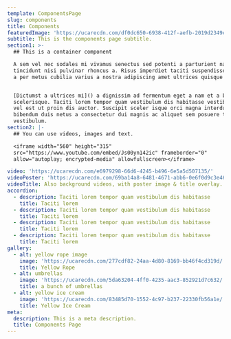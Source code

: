 ```yaml
---
template: ComponentsPage
slug: components
title: Components 
featuredImage: 'https://ucarecdn.com/df0dc650-6938-412f-aefb-2019d2349e13/'
subtitle: This is the components page subtitle.
section1: >-
  ## This is a container component

  A sem vel nec sodales mi vivamus senectus sed potenti a parturient nascetur
  tincidunt nisi pulvinar rhoncus a. Risus imperdiet taciti suspendisse facilisi
  a per metus cubilia varius a nostra adipiscing amet ultrices quisque ac mi a.


  [Dictumst a ultrices mi]() a dignissim ad fermentum eget a nam et a blandit
  scelerisque. Taciti lorem tempor quam vestibulum dis habitasse vestibulum diam
  vel est ut proin dis auctor. Suscipit sceler isque orci magna interdum vel
  bibendum duis netus a consectetur dui magnis ac aliquet sem posuere tincidunt
  vestibulum.
section2: |-
  ## You can use videos, images and text.

  <iframe width="560" height="315"
  src="https://www.youtube.com/embed/Js00yn142ic" frameborder="0"
  allow="autoplay; encrypted-media" allowfullscreen></iframe>

video: 'https://ucarecdn.com/e6979298-66d6-4245-b496-6e5a5d507135/'
videoPoster: 'https://ucarecdn.com/69ba14a8-6481-4671-abb6-0e6f0d9c3e46/'
videoTitle: Also background videos, with poster image & title overlay.
accordion:
  - description: Taciti lorem tempor quam vestibulum dis habitasse
    title: Taciti lorem
  - description: Taciti lorem tempor quam vestibulum dis habitasse
    title: Taciti lorem
  - description: Taciti lorem tempor quam vestibulum dis habitasse
    title: Taciti lorem
  - description: Taciti lorem tempor quam vestibulum dis habitasse
    title: Taciti lorem
gallery:
  - alt: yellow rope image
    image: 'https://ucarecdn.com/277cdf82-24aa-4d80-8169-bb46f4cd319d/'
    title: Yellow Rope
  - alt: umbrellas
    image: 'https://ucarecdn.com/5da63204-4ff0-4235-aac3-852921d7c632/'
    title: a bunch of umbrellas
  - alt: yellow ice cream
    image: 'https://ucarecdn.com/83485d70-1552-4c97-b237-22330fb56a1e/'
    title: Yellow Ice Cream
meta:
  description: This is a meta description.
  title: Components Page
---
```

